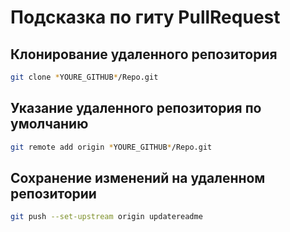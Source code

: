 # Подсказка по гиту PullRequest

## Клонирование удаленного репозитория

```sh
git clone *YOURE_GITHUB*/Repo.git
```

## Указание удаленного репозитория по умолчанию

```sh
git remote add origin *YOURE_GITHUB*/Repo.git
```

## Сохранение изменений на удаленном репозитории

```sh
git push --set-upstream origin updatereadme
```